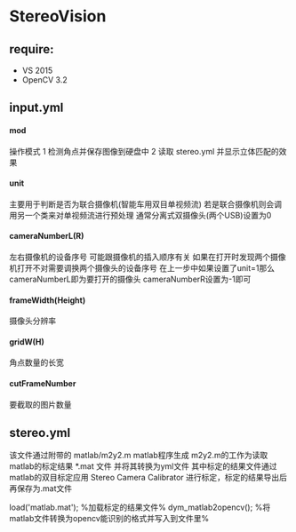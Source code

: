# StereoVision

## require: 
  * VS 2015
  * OpenCV 3.2
  
## input.yml

#### mod
操作模式
1 检测角点并保存图像到硬盘中
2 读取 stereo.yml 并显示立体匹配的效果

#### unit
主要用于判断是否为联合摄像机(智能车用双目单视频流)
若是联合摄像机则会调用另一个类来对单视频流进行预处理
通常分离式双摄像头(两个USB)设置为0

#### cameraNumberL(R)
左右摄像机的设备序号
可能跟摄像机的插入顺序有关
如果在打开时发现两个摄像机打开不对需要调换两个摄像头的设备序号
在上一步中如果设置了unit=1那么cameraNumberL即为要打开的摄像头 cameraNumberR设置为-1即可

#### frameWidth(Height)
摄像头分辨率

#### gridW(H)
角点数量的长宽

#### cutFrameNumber
要截取的图片数量

## stereo.yml
该文件通过附带的
matlab/m2y2.m matlab程序生成
m2y2.m的工作为读取matlab的标定结果 *.mat 文件 并将其转换为yml文件
其中标定的结果文件通过matlab的双目标定应用 Stereo Camera Calibrator 进行标定，标定的结果导出后再保存为.mat文件

  load('matlab.mat'); %加载标定的结果文件%
  dym_matlab2opencv(); %将matlab文件转换为opencv能识别的格式并写入到文件里%